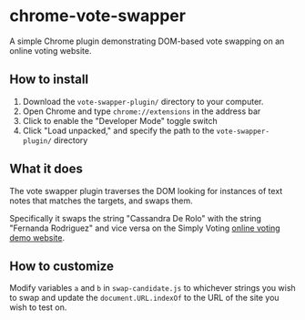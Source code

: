 # chrome-vote-swapper
A simple Chrome plugin demonstrating DOM-based vote swapping on an online voting website.


## How to install

1. Download the `vote-swapper-plugin/` directory to your computer.
2. Open Chrome and type `chrome://extensions` in the address bar
3. Click to enable the "Developer Mode" toggle switch
4. Click "Load unpacked," and specify the path to the `vote-swapper-plugin/` directory

## What it does

The vote swapper plugin traverses the DOM looking for instances of text notes that matches the targets, and swaps them. 

Specifically it swaps the string "Cassandra De Rolo" with the string "Fernanda Rodriguez" and vice versa on the Simply Voting [online voting demo website](demo.simplyvoting.com).

## How to customize

Modify variables `a` and `b` in `swap-candidate.js` to whichever strings you wish to swap and update the `document.URL.indexOf` to the URL of the site you wish to test on.